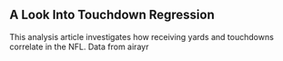 ## A Look Into Touchdown Regression
This analysis article investigates how receiving yards and touchdowns correlate in the NFL. Data from airayr

